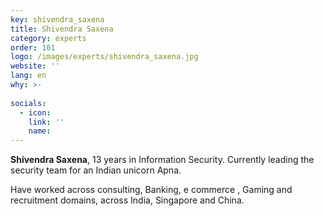 ```yaml
---
key: shivendra_saxena
title: Shivendra Saxena
category: experts
order: 101
logo: /images/experts/shivendra_saxena.jpg
website: ''
lang: en
why: >-
  
socials:
  - icon: 
    link: ''
    name: 
---
```

**Shivendra Saxena**, 13 years in Information Security. Currently leading the security team for an Indian unicorn Apna.

Have worked across consulting, Banking, e commerce , Gaming and recruitment domains, across India, Singapore and China.